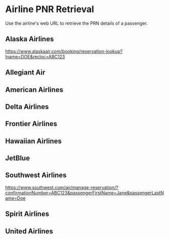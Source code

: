 # Airline PNR Retrieval
Use the airline's web URL to retrieve the PRN details of a passenger.

## Alaska Airlines
https://www.alaskaair.com/booking/reservation-lookup?lname=DOE&recloc=ABC123

## Allegiant Air


## American Airlines


## Delta Airlines


## Frontier Airlines


## Hawaiian Airlines


## JetBlue


## Southwest Airlines
https://www.southwest.com/air/manage-reservation/?confirmationNumber=ABC123&passengerFirstName=Jane&passengerLastName=Doe

## Spirit Airlines


## United Airlines

